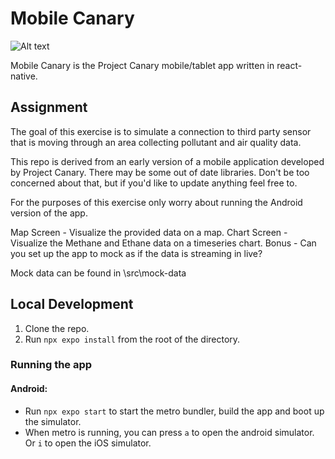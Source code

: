 
# Mobile Canary
![Alt text](https://i.imgur.com/8FgAoA0.png)

Mobile Canary is the Project Canary mobile/tablet app written in react-native. 

## Assignment

The goal of this exercise is to simulate a connection to third party sensor that is moving through an area collecting pollutant and air quality data.

This repo is derived from an early version of a mobile application developed by Project Canary. There may be some out of date libraries. Don't be too concerned about that, but if you'd like to update anything feel free to.

For the purposes of this exercise only worry about running the Android version of the app.

Map Screen - Visualize the provided data on a map.
Chart Screen - Visualize the Methane and Ethane data on a timeseries chart.
Bonus - Can you set up the app to mock as if the data is streaming in live?

Mock data can be found in \src\mock-data


## Local Development
1. Clone the repo.
1. Run  ```npx expo install``` from the root of the directory.



### Running the app
#### Android:
- Run ```npx expo start``` to start the metro bundler, build the app and boot up the simulator. 
- When metro is running, you can press ```a``` to open the android simulator. Or ```i``` to open the iOS simulator.

